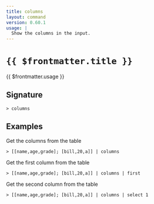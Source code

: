 ```yaml
---
title: columns
layout: command
version: 0.60.1
usage: |
  Show the columns in the input.
---
```


# `{{ $frontmatter.title }}`

<div style='white-space: pre-wrap;'>{{ $frontmatter.usage }}</div>

## Signature

`> columns `

## Examples

Get the columns from the table

```shell
> [[name,age,grade]; [bill,20,a]] | columns
```

Get the first column from the table

```shell
> [[name,age,grade]; [bill,20,a]] | columns | first
```

Get the second column from the table

```shell
> [[name,age,grade]; [bill,20,a]] | columns | select 1
```
